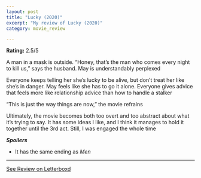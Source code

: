 ```yaml
---
layout: post
title: "Lucky (2020)"
excerpt: "My review of Lucky (2020)"
category: movie_review

---
```


**Rating:** 2.5/5

A man in a mask is outside. “Honey, that’s the man who comes every night to kill us,” says the husband. May is understandably perplexed

Everyone keeps telling her she’s lucky to be alive, but don’t treat her like she’s in danger. May feels like she has to go it alone. Everyone gives advice that feels more like relationship advice than how to handle a stalker

“This is just the way things are now,” the movie refrains

Ultimately, the movie becomes both too overt and too abstract about what it’s trying to say. It has some ideas I like, and I think it manages to hold it together until the 3rd act. Still, I was engaged the whole time


<b>***Spoilers***</b>
* It has the same ending as <i>Men</i>

<hr>

[See Review on Letterboxd](https://boxd.it/4kDa1D)
